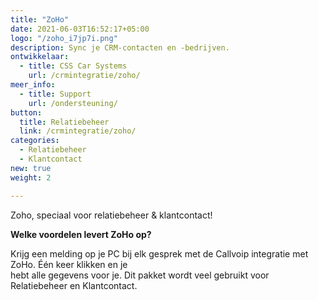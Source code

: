 ```yaml
---
title: "ZoHo"
date: 2021-06-03T16:52:17+05:00
logo: "/zoho_i7jp7i.png"
description: Sync je CRM-contacten en -bedrijven.
ontwikkelaar:
  - title: CSS Car Systems
    url: /crmintegratie/zoho/
meer_info:
  - title: Support
    url: /ondersteuning/
button:
  title: Relatiebeheer
  link: /crmintegratie/zoho/
categories:
  - Relatiebeheer
  - Klantcontact
new: true
weight: 2

---
```


Zoho, speciaal voor relatiebeheer & klantcontact!

**Welke voordelen levert ZoHo op?**

Krijg een melding op je PC bij elk gesprek met de Callvoip integratie met ZoHo. Één keer klikken en je<br>
hebt alle gegevens voor je. Dit pakket wordt veel gebruikt voor Relatiebeheer en Klantcontact.
